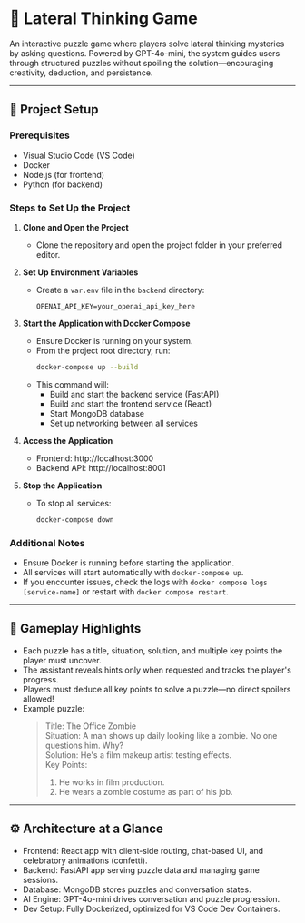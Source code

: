 # 🧠 Lateral Thinking Game

An interactive puzzle game where players solve lateral thinking mysteries by asking questions. Powered by GPT-4o-mini, the system guides users through structured puzzles without spoiling the solution—encouraging creativity, deduction, and persistence.

---

## 🚀 Project Setup
### Prerequisites
- Visual Studio Code (VS Code)
- Docker
- Node.js (for frontend)
- Python (for backend)

### Steps to Set Up the Project

1. **Clone and Open the Project**
   - Clone the repository and open the project folder in your preferred editor.

2. **Set Up Environment Variables**
   - Create a `var.env` file in the `backend` directory:
      ```env
      OPENAI_API_KEY=your_openai_api_key_here
      ```

3. **Start the Application with Docker Compose**
   - Ensure Docker is running on your system.
   - From the project root directory, run:
      ```bash
      docker-compose up --build
      ```
   - This command will:
     - Build and start the backend service (FastAPI)
     - Build and start the frontend service (React)
     - Start MongoDB database
     - Set up networking between all services

4. **Access the Application**
   - Frontend: http://localhost:3000
   - Backend API: http://localhost:8001

5. **Stop the Application**
   - To stop all services:
      ```bash
      docker-compose down
      ```

### Additional Notes
- Ensure Docker is running before starting the application.
- All services will start automatically with `docker-compose up`.
- If you encounter issues, check the logs with `docker compose logs [service-name]` or restart with `docker compose restart`.

---

## 🧩 Gameplay Highlights

- Each puzzle has a title, situation, solution, and multiple key points the player must uncover.
- The assistant reveals hints only when requested and tracks the player's progress.
- Players must deduce all key points to solve a puzzle—no direct spoilers allowed!
- Example puzzle:
  > Title: The Office Zombie  
  > Situation: A man shows up daily looking like a zombie. No one questions him. Why?  
  > Solution: He's a film makeup artist testing effects.  
  > Key Points:  
  > 1. He works in film production.  
  > 2. He wears a zombie costume as part of his job.

---

## ⚙️ Architecture at a Glance

- Frontend: React app with client-side routing, chat-based UI, and celebratory animations (confetti).
- Backend: FastAPI app serving puzzle data and managing game sessions.
- Database: MongoDB stores puzzles and conversation states.
- AI Engine: GPT-4o-mini drives conversation and puzzle progression.
- Dev Setup: Fully Dockerized, optimized for VS Code Dev Containers.
